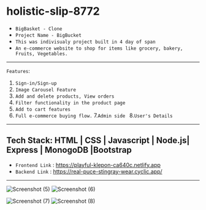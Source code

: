 # holistic-slip-8772

- `BigBasket - Clone`
- `Project Name - BigBucket`
- `This was indivisualy project built in 4 day of span`
- `An e-commerce website to shop for items like grocery, bakery, Fruits, Vegetables.` 
-----
`Features`: 
1. `Sign-in/Sign-up`
2. `Image Carousel Feature`
3. `Add and delete products, View orders`
4. `Filter functionality in the product page`
5. `Add to cart features`
6. `Full e-commerce buying flow.`
7.`Admin side `
8.`User's Details`
---

Tech Stack: HTML | CSS | Javascript | Node.js| Express | MonogoDB |Bootstrap
---
- `Frontend Link` : https://playful-klepon-ca640c.netlify.app
- `Backend Link`  : https://real-puce-stingray-wear.cyclic.app/

---
<!-- 
![](https://i.imgur.com/jfmN8G3.png)
![](https://i.imgur.com/TzpuzOz.png)
![](https://i.imgur.com/5LkpvzQ.png)
![](https://i.imgur.com/9oZeKrz.png)
![](https://i.imgur.com/EXkTX8G.png)
 -->
 ![Screenshot (5)](https://user-images.githubusercontent.com/108083768/221547723-736f98f0-d3f7-4cf8-8f5d-e8673e7a2ed0.png)
 ![Screenshot (6)](https://user-images.githubusercontent.com/108083768/221547768-67022610-2841-49b4-97a4-b75aedad7ca7.png)

![Screenshot (7)](https://user-images.githubusercontent.com/108083768/221547796-14c3181d-f9c7-4465-8679-6d8db0234318.png)
![Screenshot (8)](https://user-images.githubusercontent.com/108083768/221547818-f853e45f-e532-4b58-a4d0-179a86f18d75.png)
